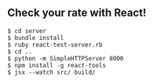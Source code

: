 Check your rate with React!
------

    $ cd server
    $ bundle install
    $ ruby react-test-server.rb
    $ cd ..
    $ python -m SimpleHTTPServer 8000
    $ npm install -g react-tools
    $ jsx --watch src/ build/
